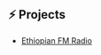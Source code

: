 <!-- <img align="left" src="https://orhun.dev/img/crow.png"> -->

<!-- ### Hey! -->
<!-- <br>



<p align = "center">
  <img src = "https://github-readme-stats.vercel.app/api?username=fasilminale&show_icons=true&theme=bear" width = 400>
  <img src = "https://github-readme-streak-stats.herokuapp.com?user=fasilminale&theme=dark&hide_border=true" width = 400>
</p> -->

## ⚡ Projects
- [Ethiopian FM Radio](https://web-fm-radio.herokuapp.com/)
